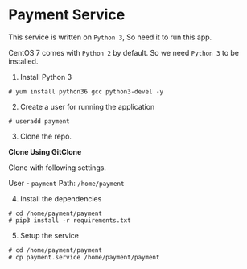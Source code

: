 # Payment Service 

This service is written on `Python 3`, So need it to run this app.

CentOS 7 comes with `Python 2` by default. So we need `Python 3` to be installed.

1. Install Python 3

```
# yum install python36 gcc python3-devel -y
```

2. Create a user for running the application 

```
# useradd payment
```

3. Clone the repo.

**Clone Using GitClone**

Clone with following settings.

User - `payment`
Path: `/home/payment`

4. Install the dependencies

```
# cd /home/payment/payment 
# pip3 install -r requirements.txt
```

5. Setup the service 

```
# cd /home/payment/payment
# cp payment.service /home/payment/payment